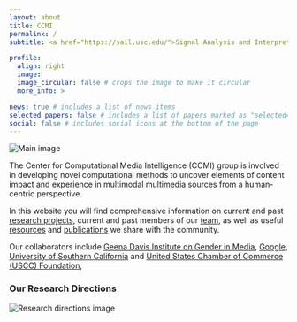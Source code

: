 ```yaml
---
layout: about
title: CCMI
permalink: /
subtitle: <a href="https://sail.usc.edu/">Signal Analysis and Interpretation Lab</a>

profile:
  align: right
  image:
  image_circular: false # crops the image to make it circular
  more_info: >

news: true # includes a list of news items
selected_papers: false # includes a list of papers marked as "selected={true}"
social: false # includes social icons at the bottom of the page
---
```


<div class="jumbotron g-0 p-0 m-0 mb-4">
  <img src="{{ site.baseurl }}/assets/img/main.png" alt="Main image" class="img-fluid">
</div>

The Center for Computational Media Intelligence (CCMI) group is involved in developing novel computational methods to uncover elements of content impact and experience in multimodal multimedia sources from a human-centric perspective.

In this website you will find comprehensive information on current and past <a href = "projects" >research projects</a>, current and past members of our <a href="people">team</a>, as well as useful <a href = "resources">resources</a> and <a href = "publications">publications</a> we share with the community. 

Our collaborators include <a href = "https://geenadavisinstitute.org/" >Geena Davis Institute on Gender in Media</a>, <a href = "https://www.google.com/" >Google</a>, <a href = "https://www.usc.edu/" >University of Southern California</a> and <a href = "https://www.uschamberfoundation.org/" >United States Chamber of Commerce (USCC) Foundation</a>, 

### Our Research Directions

<!--
<div class="container">
  <div class="row text-center">
    <div class="col-md-4">
      <img class="d-block mx-auto" src="assets/img/research-img1.JPG" alt="Audio-visual and language measures icon" style="width: 100px; height: 100px;">
      <h4>Audio-visual and language measures</h4>
      <p>We develop scalable methods to estimate on-screen presence, speaking time, and language use in media content.</p>
    </div>
    <div class="col-md-4">
      <img class="d-block mx-auto" src="assets/img/research-img2.JPG" alt="Multimodal and interaction analysis icon" style="width: 100px; height: 100px;">
      <h4>Multimodal and interaction analysis</h4>
      <p>We develop systems and algorithms to automatically analyze the audio-visual and language measures in media.</p>
    </div>
    <div class="col-md-4">
      <img class="d-block mx-auto" src="assets/img/research-img3.JPG" alt="Connecting content to impact icon" style="width: 100px; height: 100px;">
      <h4>Connecting content to impact</h4>
      <p>How do the different measures relate to the impact of movies on society and human perception in general.</p>
    </div>
  </div>
</div>
--->

<div class="jumbotron  g-0 p-0 m-0 mt-4 mb-4">
  <img src="{{ site.baseurl }}/assets/img/research-directions.png" alt="Research directions image" class="img-fluid">
</div>
